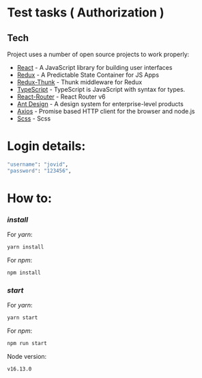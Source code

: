 # Test tasks ( Authorization )

## Tech

Project uses a number of open source projects to work properly:

-   [React](https://reactjs.org/) - A JavaScript library for building user interfaces
-   [Redux](https://redux.js.org/) - A Predictable State Container for JS Apps
-   [Redux-Thunk](https://www.npmjs.com/package/redux-thunk) - Thunk middleware for Redux
-   [TypeScript](https://www.typescriptlang.org/) - TypeScript is JavaScript with syntax for types.
-   [React-Router](https://reactrouter.com/) - React Router v6
-   [Ant Design](https://ant.design/) - A design system for enterprise-level products
-   [Axios](https://www.npmjs.com/package/axios) - Promise based HTTP client for the browser and node.js
-   [Scss](https://sass-scss.ru/) - Scss

# Login details:

```sh
"username": "jovid",
"password": "123456",
```

# How to:

### _install_

For _yarn_:

```sh
yarn install
```

For _npm_:

```sh
npm install
```

### _start_

For _yarn_:

```sh
yarn start
```

For _npm_:

```sh
npm run start
```


Node version:

```sh
v16.13.0
```
